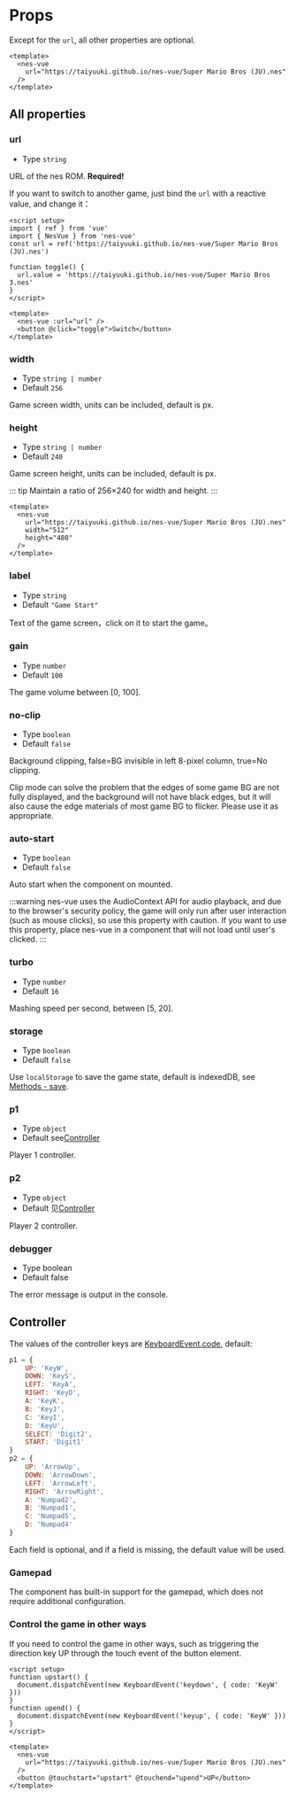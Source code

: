 # Props

Except for the `url`, all other properties are optional.

```vue
<template>
  <nes-vue
    url="https://taiyuuki.github.io/nes-vue/Super Mario Bros (JU).nes"
  />
</template>
```

## All properties

### url

* Type `string`

URL of the nes ROM. **Required!**

If you want to switch to another game, just bind the `url` with a reactive value, and change it：

```vue
<script setup>
import { ref } from 'vue'
import { NesVue } from 'nes-vue'
const url = ref('https://taiyuuki.github.io/nes-vue/Super Mario Bros (JU).nes')

function toggle() {
  url.value = 'https://taiyuuki.github.io/nes-vue/Super Mario Bros 3.nes'
}
</script>

<template>
  <nes-vue :url="url" />
  <button @click="toggle">Switch</button>
</template>
```

### width

* Type `string | number`
* Default `256`

Game screen width, units can be included, default is px.

### height

* Type `string | number`
* Default `240`

Game screen height, units can be included, default is px.

::: tip
Maintain a ratio of 256×240 for width and height.
:::

```vue
<template>
  <nes-vue
    url="https://taiyuuki.github.io/nes-vue/Super Mario Bros (JU).nes"
    width="512"
    height="480"
  />
</template>
```

### label

* Type `string`
* Default  `"Game Start"`

Text of the game screen，click on it to start the game。

### gain

* Type `number`
* Default  `100`

The game volume between [0, 100].

### no-clip

* Type `boolean`
* Default  `false`

Background clipping, false=BG invisible in left 8-pixel column, true=No clipping.

Clip mode can solve the problem that the edges of some game BG are not fully displayed, and the background will not have black edges, but it will also cause the edge materials of most game BG to flicker. Please use it as appropriate.

### auto-start

* Type `boolean`
* Default  `false`

Auto start when the component on mounted.

:::warning
nes-vue uses the AudioContext API for audio playback, and due to the browser's security policy, the game will only run after user interaction (such as mouse clicks), so use this property with caution.
If you want to use this property, place nes-vue in a component that will not load until user's clicked.
:::

### turbo

* Type `number`
* Default `16`

Mashing speed per second, between [5, 20].

### storage

* Type `boolean`
* Default `false`

Use `localStorage` to save the game state, default is indexedDB, see [Methods - save](/guide/methods#save).

### p1

* Type `object`
* Default  see[Controller](#controller)

Player 1 controller.

### p2

* Type `object`
* Default  见[Controller](#controller)

Player 2 controller.

### debugger

* Type boolean
* Default  false

The error message is output in the console.

## Controller

The values of the controller keys are [KeyboardEvent.code](https://developer.mozilla.org/en-US/docs/Web/API/KeyboardEvent/code), default:

```js
p1 = {
    UP: 'KeyW',
    DOWN: 'KeyS',
    LEFT: 'KeyA',
    RIGHT: 'KeyD',
    A: 'KeyK',
    B: 'KeyJ',
    C: 'KeyI',
    D: 'KeyU',
    SELECT: 'Digit2',
    START: 'Digit1'
}
p2 = {
    UP: 'ArrowUp',
    DOWN: 'ArrowDown',
    LEFT: 'ArrowLeft',
    RIGHT: 'ArrowRight',
    A: 'Numpad2',
    B: 'Numpad1',
    C: 'Numpad5',
    D: 'Numpad4'
}
```

Each field is optional, and if a field is missing, the default value will be used.

### Gamepad

The component has built-in support for the gamepad, which does not require additional configuration.

### Control the game in other ways

If you need to control the game in other ways, such as triggering the direction key UP through the touch event of the button element.

```vue
<script setup>
function upstart() {
  document.dispatchEvent(new KeyboardEvent('keydown', { code: 'KeyW' }))
}
function upend() {
  document.dispatchEvent(new KeyboardEvent('keyup', { code: 'KeyW' }))
}
</script>

<template>
  <nes-vue
    url="https://taiyuuki.github.io/nes-vue/Super Mario Bros (JU).nes"
  />
  <button @touchstart="upstart" @touchend="upend">UP</button>
</template>
```